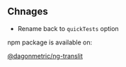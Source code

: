 ## Chnages

* Rename back to `quickTests` option

npm package is available on:

[@dagonmetric/ng-translit](https://www.npmjs.com/package/@dagonmetric/ng-translit)
